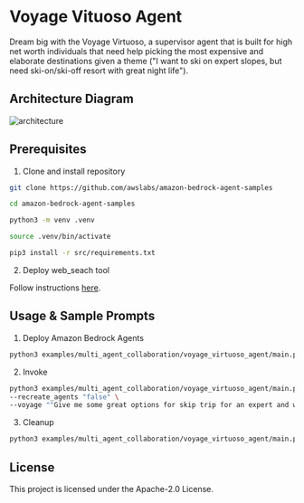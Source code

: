 # Voyage Vituoso Agent

Dream big with the Voyage Virtuoso, a supervisor agent that is built for high net worth individuals that need help picking the most expensive and elaborate destinations given a theme ("I want to ski on expert slopes, but need ski-on/ski-off resort with great night life").

## Architecture Diagram

![architecture](./architecture.png)

## Prerequisites

1. Clone and install repository

```bash
git clone https://github.com/awslabs/amazon-bedrock-agent-samples

cd amazon-bedrock-agent-samples

python3 -m venv .venv

source .venv/bin/activate

pip3 install -r src/requirements.txt
```

2. Deploy web_seach tool

Follow instructions [here](/src/shared/web_search/).

## Usage & Sample Prompts


1. Deploy Amazon Bedrock Agents

```bash
python3 examples/multi_agent_collaboration/voyage_virtuoso_agent/main.py --recreate_agents "true"
```

2. Invoke

```bash
python3 examples/multi_agent_collaboration/voyage_virtuoso_agent/main.py \
--recreate_agents "false" \
--voyage ""Give me some great options for skip trip for an expert and with ski-on/ski-off townhouse"
```

3. Cleanup

```bash
python3 examples/multi_agent_collaboration/voyage_virtuoso_agent/main.py --clean_up "true"
```


## License

This project is licensed under the Apache-2.0 License.